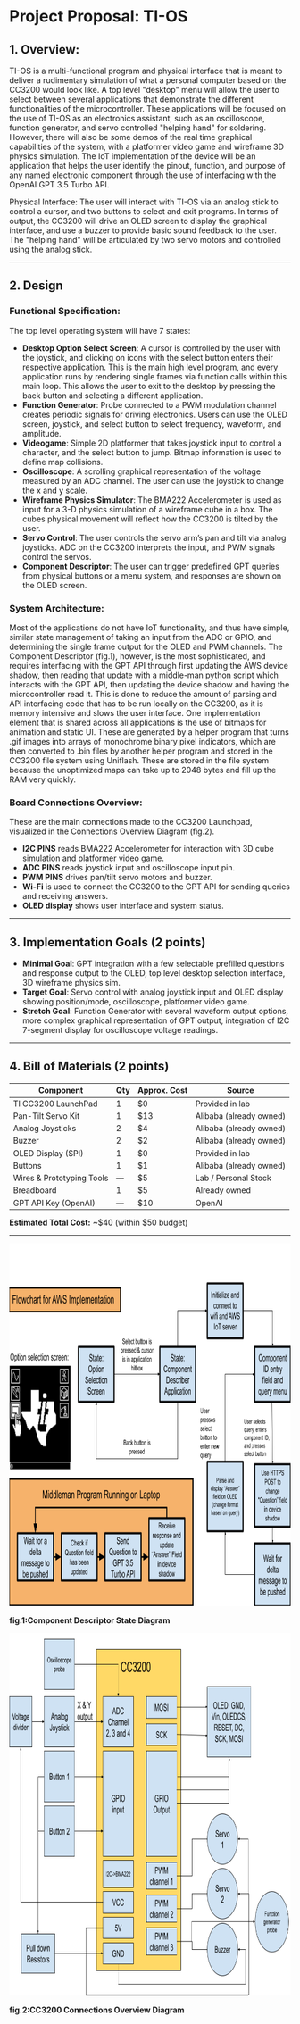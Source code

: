 # Project Proposal: TI-OS

## 1. Overview:
TI-OS is a multi-functional program and physical interface that is meant to deliver a rudimentary simulation of what a personal computer based on the CC3200 would look like. A top level "desktop" menu will allow the user to select between several applications that demonstrate the different functionalities of the microcontroller. These applications will be focused on the use of TI-OS as an electronics assistant, such as an oscilloscope, function generator, and servo controlled "helping hand" for soldering. However, there will also be some demos of the real time graphical capabilities of the system, with a platformer video game and wireframe 3D physics simulation. The IoT implementation of the device will be an application that helps the user identify the pinout, function, and purpose of any named electronic component through the use of interfacing with the OpenAI GPT 3.5 Turbo API. 

Physical Interface: The user will interact with TI-OS via an analog stick to control a cursor, and two buttons to select and exit programs. In terms of output, the CC3200 will drive an OLED screen to display the graphical interface, and use a buzzer to provide basic sound feedback to the user. The "helping hand" will be articulated by two servo motors and controlled using the analog stick.

---

## 2. Design
### Functional Specification:

The top level operating system will have 7 states:
- **Desktop Option Select Screen**: A cursor is controlled by the user with the joystick, and clicking on icons with the select button enters their respective application. This is the main high level program, and every application runs by rendering single frames via function calls within this main loop. This allows the user to exit to the desktop by pressing the back button and selecting a different application.
- **Function Generator**: Probe connected to a PWM modulation channel creates periodic signals for driving electronics. Users can use the OLED screen, joystick, and select button to select frequency, waveform, and amplitude.
- **Videogame**: Simple 2D platformer that takes joystick input to control a character, and the select button to jump. Bitmap information is used to define map collisions.
- **Oscilloscope**: A scrolling graphical representation of the voltage measured by an ADC channel. The user can use the joystick to change the x and y scale.
- **Wireframe Physics Simulator**: The BMA222 Accelerometer is used as input for a 3-D physics simulation of a wireframe cube in a box. The cubes physical movement will reflect how the CC3200 is tilted by the user.
- **Servo Control**: The user controls the servo arm’s pan and tilt via analog joysticks. ADC on the CC3200 interprets the input, and PWM signals control the servos.
- **Component Descriptor**: The user can trigger predefined GPT queries from physical buttons or a menu system, and responses are shown on the OLED screen.

### System Architecture:
Most of the applications do not have IoT functionality, and thus have simple, similar state management of taking an input from the ADC or GPIO, and determining the single frame output for the OLED and PWM channels. The Component Descriptor (fig.1), however, is the most sophisticated, and requires interfacing with the GPT API through first updating the AWS device shadow, then reading that update with a middle-man python script which interacts with the GPT API, then updating the device shadow and having the microcontroller read it. This is done to reduce the amount of parsing and API interfacing code that has to be run locally on the CC3200, as it is memory intensive and slows the user interface.
One implementation element that is shared across all applications is the use of bitmaps for animation and static UI. These are generated by a helper program that turns .gif images into arrays of monochrome binary pixel indicators, which are then converted to .bin files by another helper program and stored in the CC3200 file system using Uniflash. These are stored in the file system because the unoptimized maps can take up to 2048 bytes and fill up the RAM very quickly.

### Board Connections Overview:
These are the main connections made to the CC3200 Launchpad, visualized in the Connections Overview Diagram (fig.2).
- **I2C PINS** reads BMA222 Accelerometer for interaction with 3D cube simulation and platformer video game.
- **ADC PINS** reads joystick input and oscilloscope input pin.
- **PWM PINS** drives pan/tilt servo motors and buzzer.
- **Wi-Fi** is used to connect the CC3200 to the GPT API for sending queries and receiving answers.
- **OLED display** shows user interface and system status.

---

## 3. Implementation Goals (2 points)

- **Minimal Goal**: GPT integration with a few selectable prefilled questions and response output to the OLED, top level desktop selection interface, 3D wireframe physics sim.
- **Target Goal**: Servo control with analog joystick input and OLED display showing position/mode, oscilloscope, platformer video game.
- **Stretch Goal**: Function Generator with several waveform output options, more complex graphical representation of GPT output, integration of I2C 7-segment display for oscilloscope voltage readings.

---

## 4. Bill of Materials (2 points)

| Component                   | Qty | Approx. Cost | Source                 |
|----------------------------|-----|--------------|------------------------|
| TI CC3200 LaunchPad        | 1   | $0           | Provided in lab        |
| Pan-Tilt Servo Kit         | 1   | $13          | Alibaba (already owned)|
| Analog Joysticks           | 2   | $4           | Alibaba (already owned)|
| Buzzer                     | 2   | $2           | Alibaba (already owned)|
| OLED Display (SPI)         | 1   | $0           | Provided in lab        |
| Buttons                    | 1   | $1           | Alibaba (already owned)|
| Wires & Prototyping Tools  | —   | $5           | Lab / Personal Stock   |
| Breadboard                 | 1   | $5           | Already owned          |
| GPT API Key (OpenAI)       | —   | $10          | OpenAI                 |

**Estimated Total Cost:** ~$40 (within $50 budget)

---
<img src="flowchart.png" alt="Flowchart" width="800" height="650">

**fig.1:Component Descriptor State Diagram**

<img src="circuit.png" alt="Flowchart" width="800" height="650">

**fig.2:CC3200 Connections Overview Diagram**
